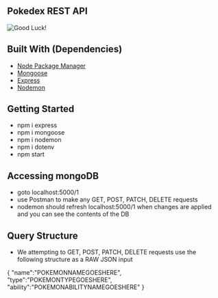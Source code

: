 ## Pokedex REST API

![Good Luck!](https://66.media.tumblr.com/6794739b290720d1b8d76d4a25fccb0f/tumblr_p7rzoloLcU1x5ra9co1_500.gifv)

## Built With (Dependencies)
* [Node Package Manager](https://www.npmjs.com/package/express)
* [Mongoose](https://mongoosejs.com/docs/api.html)
* [Express](https://expressjs.com/)
* [Nodemon](https://www.npmjs.com/package/nodemon)

## Getting Started ##
* npm i express
* npm i mongoose
* npm i nodemon
* npm i dotenv
* npm start

## Accessing mongoDB ##
* goto localhost:5000/1
* use Postman to make any GET, POST, PATCH, DELETE requests
* nodemon should refresh localhost:5000/1 when changes are applied and you can see the contents of the DB

## Query Structure ##

* We attempting to GET, POST, PATCH, DELETE requests use the following structure as a RAW JSON input

{
  "name":"POKEMONNAMEGOESHERE",
  "type":"POKEMONTYPEGOESHERE",
  "ability":"POKEMONABILITYNAMEGOESHERE"
}
